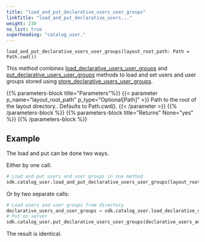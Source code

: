 ```yaml
---
title: "load_and_put_declarative_users_user_groups"
linkTitle: "load_and_put_declarative_users..."
weight: 230
no_list: true
superheading: "catalog_user."
---
```




``load_and_put_declarative_users_user_groups(layout_root_path: Path = Path.cwd())``

This method combines [load_declarative_users_user_groups](../load_declarative_users_user_groups/) and [put_declarative_users_user_groups](../put_declarative_users_user_groups/) methods to load and
set users and user groups stored using [store_declarative_users_user_groups](../store_declarative_users_user_groups/).

{{% parameters-block  title="Parameters"%}}
{{< parameter p_name="layout_root_path" p_type="Optional[Path]" >}}
Path to the root of the layout directory.. Defaults to Path.cwd().
{{< /parameter >}}
{{% /parameters-block %}}
{{% parameters-block title="Returns" None="yes" %}}
{{% /parameters-block %}}

## Example

The load and put can be done two ways.

Either by one call:

```python
# Load and put users and user groups in one method
sdk.catalog_user.load_and_put_declarative_users_user_groups(layout_root_path: Path = Path.cwd())
```
Or by two separate calls:

```python
# Load users and user groups from directory
declarative_users_and_user_groups = sdk.catalog_user.load_declarative_users_user_groups(layout_root_path: Path = Path.cwd())
# Put on server
sdk.catalog_user.put_declarative_users_user_groups(declarative_users_and_user_groups)
```

The result is identical.
